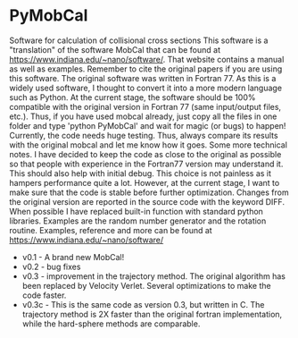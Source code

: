 # PyMobCal
Software for calculation of collisional cross sections
This software is a "translation" of the software MobCal that can be found at https://www.indiana.edu/~nano/software/. 
That website contains a manual as well as examples. Remember to cite the original papers if you are using this software. 
The original software was written in Fortran 77. As this is a widely used software, 
I thought to convert it into a more modern language such as Python. 
At the current stage, the software should be 100% compatible with the original version in Fortran 77 (same input/output files, etc.). 
Thus, if you have used mobcal already, just copy all the files in one folder and type 'python PyMobCal' 
and wait for magic (or bugs) to happen! Currently, the code needs huge testing. 
Thus, always compare its results with the original mobcal and let me know how it goes. Some more technical notes. 
I have decided to keep the code as close to the original as possible so that people with experience in the Fortran77 version 
may understand it. This should also help with initial debug. This choice is not painless as it hampers performance quite a lot. 
However, at the current stage, I want to make sure that the code is stable before further optimization. 
Changes from the original version are reported in the source code with the keyword DIFF. 
When possible I have replaced built-in function with standard python libraries. 
Examples are the random number generator and the rotation routine.
Examples, reference and more can be found at https://www.indiana.edu/~nano/software/
* v0.1 - A brand new MobCal!
* v0.2 - bug fixes
* v0.3 - improvement in the trajectory method. The original algorithm has been replaced by Velocity Verlet. Several optimizations to make the code faster.
* v0.3c - This is the same code as version 0.3, but written in C. The trajectory method is 2X faster than the original fortran implementation, while the hard-sphere methods are comparable.
